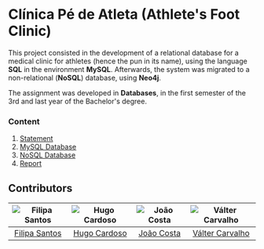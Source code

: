 # Clínica Pé de Atleta (Athlete's Foot Clinic)

This project consisted in the development of a relational database for a medical clinic for athletes (hence the pun in its name), using the language **SQL** in the environment **MySQL**.
Afterwards, the system was migrated to a non-relational (**NoSQL**) database, using **Neo4j**.

The assignment was developed in **Databases**, in the first semester of the 3rd and last year of the Bachelor's degree.

### Content

1. [Statement](statement.pdf)
2. [MySQL Database](MySQL)
3. [NoSQL Database](Neo4j)
4. [Report](report.pdf)

## Contributors

![Filipa Santos][filipa-pic] | ![Hugo Cardoso][hugo-pic] | ![João Costa][cunha-pic] | ![Válter Carvalho][valter-pic]
:---: | :---: | :---: | :---:
[Filipa Santos][filipa] | [Hugo Cardoso][hugo] | [João Costa][cunha] | [Válter Carvalho][valter]

[filipa]: https://github.com/fliper6
[filipa-pic]: https://github.com/fliper6.png?size=120
[hugo]: https://github.com/Abjiri
[hugo-pic]: https://github.com/Abjiri.png?size=120
[cunha]: https://github.com/Jcc20
[cunha-pic]: https://github.com/Jcc20.png?size=120
[valter]: https://github.com/wurzy
[valter-pic]: https://github.com/wurzy.png?size=120
